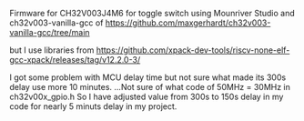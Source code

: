Firmware for CH32V003J4M6 for toggle switch using Mounriver Studio 
and ch32v003-vanilla-gcc of https://github.com/maxgerhardt/ch32v003-vanilla-gcc/tree/main

but I use libraries from https://github.com/xpack-dev-tools/riscv-none-elf-gcc-xpack/releases/tag/v12.2.0-3/

I got some problem with MCU delay time but not sure what made its 300s delay use more 10 minutes.
...Not sure of what code of 50MHz = 30MHz in ch32v00x_gpio.h
So I have adjusted value from 300s to 150s delay in my code for nearly 5 minuts delay in my project.

